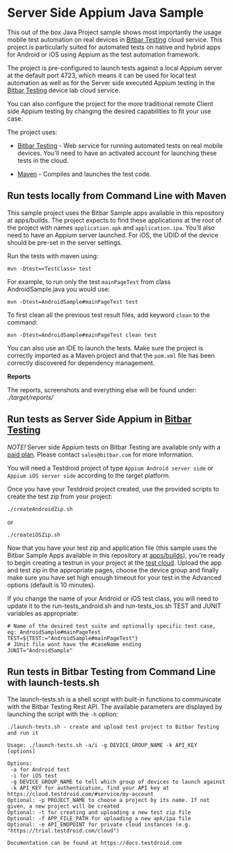 # Server Side Appium Java Sample

This out of the box Java Project sample shows most importantly the usage mobile test automation on real devices in
[Bitbar Testing](http://bitbar.com/testing) cloud service. This project is particularly suited for automated tests on native and hybrid apps for Android or iOS using Appium as the test automation framework.

The project is pre-configured to launch tests against a local Appium server at the default port 4723, which means it can be used for local test automation as well as for the Server side executed Appium testing in the [Bitbar Testing](http://bitbar.com/testing) device lab cloud service.

You can also configure the project for the more traditional remote Client side Appium testing by changing the desired capabilities to fit your use case.

The project uses:

- [Bitbar Testing](http://bitbar.com/testing) - Web service for running automated tests on real mobile devices. You'll need to have an activated account for launching these tests in the cloud.

- [Maven](https://maven.apache.org/) - Compiles and launches the test code.

## Run tests locally from Command Line with Maven

This sample project uses the Bitbar Sample apps available in this repository at apps/builds. The project expects to find these applications at the root of the project with names `application.apk` and `application.ipa`. You'll also need to have an Appium server launched. For iOS, the UDID of the device should be pre-set in the server settings.

Run the tests with maven using:

    mvn -Dtest=<TestClass> test

For example, to run only the test `mainPageTest` from class AndroidSample.java you would use:

    mvn -Dtest=AndroidSample#mainPageTest test

To first clean all the previous test result files, add keyword `clean` to the command:

    mvn -Dtest=AndroidSample#mainPageTest clean test
    
You can also use an IDE to launch the tests. Make sure the project is correctly imported as a Maven project and that the `pom.xml` file has been correctly discovered for dependency management.

**Reports**

The reports, screenshots and everything else will be found under: *./target/reports/*

## Run tests as Server Side Appium in [Bitbar Testing](http://bitbar.com/testing)

*NOTE!* Server side Appium tests on Bitbar Testing are available only with a [paid plan](http://bitbar.com/testing/pricing/public-cloud/). Please contact `sales@bitbar.com` for more information.

You will need a Testdroid project of type `Appium Android server side` or `Appium iOS server side` according to the target platform.

Once you have your Testdroid project created, use the provided scripts to create the test zip from your project:

    ./createAndroidZip.sh
or

    ./createiOSZip.sh

Now that you have your test zip and application file (this sample uses the Bitbar Sample Apps available in this repository at [apps/builds](https://github.com/bitbar/testdroid-samples/tree/master/apps/builds)), you're ready to begin creating a testrun in your project at the [test cloud](https://cloud.testdroid.com). Upload the app and test zip in the appropriate pages, choose the device group and finally make sure you have set high enough timeout for your test in the Advanced options (default is 10 minutes).

If you change the name of your Android or iOS test class, you will need to update it to the run-tests_android.sh and run-tests_ios.sh TEST and JUNIT variables as appropriate:

    # Name of the desired test suite and optionally specific test case, eg: AndroidSample#mainPageTest
    TEST=${TEST:="AndroidSample#mainPageTest"}
    # JUnit file wont have the #caseName ending
    JUNIT="AndroidSample"

## Run tests in Bitbar Testing from Command Line with launch-tests.sh 

The launch-tests.sh is a shell script with built-in functions to communicate with the Bitbar Testing Rest API. The available parameters are displayed by launching the script with the `-h` option:
```
./launch-tests.sh - create and upload test project to Bitbar Testing and run it
 
Usage: ./launch-tests.sh -a/i -g DEVICE_GROUP_NAME -k API_KEY [options]
 
Options:
 -a for Android test
 -i for iOS test
 -g DEVICE_GROUP_NAME to tell which group of devices to launch against
 -k API_KEY for authentication, find your API key at https://cloud.testdroid.com/#service/my-account
Optional: -p PROJECT_NAME to choose a project by its name. If not given, a new project will be created
Optional: -t for creating and uploading a new test zip file
Optional: -f APP_FILE_PATH for uploading a new apk/ipa file
Optional: -e API_ENDPOINT for private cloud instances (e.g. "https://trial.testdroid.com/cloud")
 
Documentation can be found at https://docs.testdroid.com
```